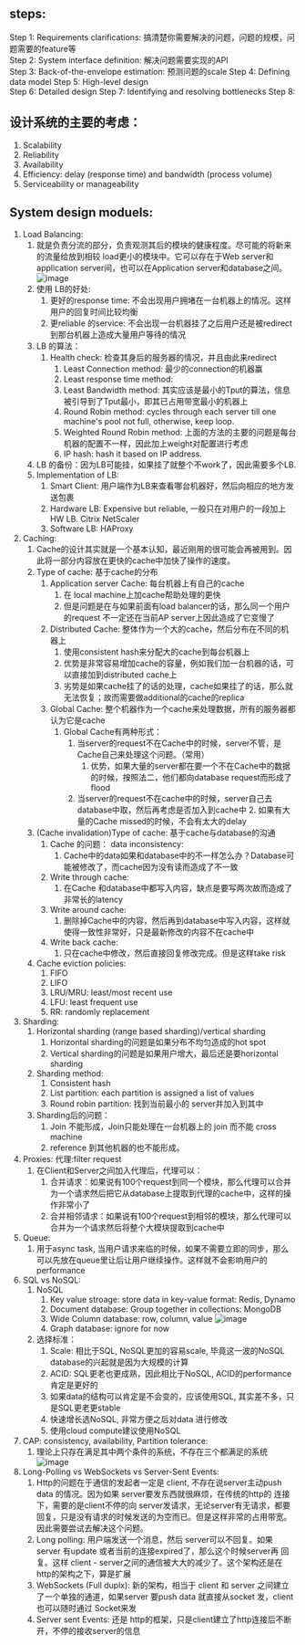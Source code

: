 ## steps:
Step 1: Requirements clarifications: 搞清楚你需要解决的问题，问题的规模，问题需要的feature等    
Step 2: System interface definition: 解决问题需要实现的API   
Step 3: Back-of-the-envelope estimation: 预测问题的scale 
Step 4: Defining data model 
Step 5: High-level design   
Step 6: Detailed design 
Step 7: Identifying and resolving bottlenecks
Step 8: 

## 设计系统的主要的考虑：
1.  Scalability
2.  Reliability
3.  Availability
4.  Efficiency: delay (response time) and bandwidth (process volume)
5.  Serviceability or manageability


## System design moduels:
1.  Load Balancing:
    1.  就是负责分流的部分，负责观测其后的模块的健康程度。尽可能的将新来的流量给放到相较 load更小的模块中。它可以存在于Web server和
    application server间，也可以在Application server和database之间。
![image]()
    2.  使用 LB的好处:
        1.  更好的response time: 不会出现用户拥堵在一台机器上的情况。这样用户的回复时间比较均衡
        2.  更reliable 的service: 不会出现一台机器挂了之后用户还是被redirect到那台机器上造成大量用户等待的情况
    3.  LB 的算法：
        1.  Health check: 检查其身后的服务器的情况，并且由此来redirect
            1.  Least Connection method: 最少的connection的机器赢
            2.  Least response time method:
            3.  Least Bandwidth method: 其实应该是最小的Tput的算法，信息被引导到了Tput最小，即其已占用带宽最小的机器上
            4.  Round Robin method: cycles through each server till one machine's pool not full, otherwise, keep loop.
            5.  Weighted Round Robin method: 上面的方法的主要的问题是每台机器的配置不一样，因此加上weight对配置进行考虑
            6.  IP hash: hash it based on IP address.
    4.  LB 的备份：因为LB可能挂，如果挂了就整个不work了，因此需要多个LB.
    5.  Implementation of LB:
        1.  Smart Client: 用户端作为LB来查看哪台机器好，然后向相应的地方发送包裹
        2.  Hardware LB: Expensive but reliable, 一般只在对用户的一段加上HW LB. Citrix NetScaler
        3.  Software LB: HAProxy 
2.  Caching:
    1.  Cache的设计其实就是一个基本认知，最近刚用的很可能会再被用到。因此将一部分内容放在更快的cache中加快了操作的速度。
    2.  Type of cache: 基于cache的分布
        1.  Application server Cache: 每台机器上有自己的cache
            1.  在 local machine上加cache帮助处理的更快
            2.  但是问题是在与如果前面有load balancer的话，那么同一个用户的request 不一定还在当前AP server上因此造成了它变慢了
        2.  Distributed Cache: 整体作为一个大的cache，然后分布在不同的机器上
            1.  使用consistent hash来分配大的cache到每台机器上
            2.  优势是非常容易增加cache的容量，例如我们加一台机器的话，可以直接加到distributed cache上
            3.  劣势是如果cache挂了的话的处理，cache如果挂了的话，那么就无法恢复；故而需要做additional的cache的replica
        3.  Global Cache: 整个机器作为一个cache来处理数据，所有的服务器都认为它是cache
            1.  Global Cache有两种形式：
                1.  当server的request不在Cache中的时候，server不管，是Cache自己来处理这个问题。（常用）
                    1.  优势，如果大量的server都在要一个不在Cache中的数据的时候，按照法二，他们都向database request而形成了flood
                2.  当server的request不在cache中的时候，server自己去database中取，然后再考虑是否加入到cache中
                    2.  如果有大量的Cache missed的时候，不会有太大的delay
    3.  (Cache invalidation)Type of cache: 基于cache与database的沟通
        1.  Cache 的问题： data inconsistency:
            1.  Cache中的data如果和database中的不一样怎么办？Database可能被修改了，而cache因为没有读而造成了不一致
        2.  Write through cache:
            1.  在Cache 和database中都写入内容，缺点是要写两次故而造成了非常长的latency
        3.  Write around cache:
            1.  删除掉Cache中的内容，然后再到database中写入内容，这样就使得一致性非常好，只是最新修改的内容不在cache中
        4.  Write back cache:
            1.  只在cache中修改，然后直接回复修改完成。但是这样take risk
    4.  Cache eviction policies:
        1.  FIFO
        2.  LIFO
        3.  LRU/MRU: least/most recent use
        4.  LFU: least frequent use
        5.  RR: randomly replacement 
3.  Sharding:
    1.  Horizontal sharding (range based sharding)/vertical sharding
        1.  Horizontal sharding的问题是如果分布不均匀造成的hot spot
        2.  Vertical sharding的问题是如果用户增大，最后还是要horizontal sharding
    2.  Sharding method:
        1.  Consistent hash
        2.  List partition: each partition is assigned a list of values
        3.  Round robin partition: 找到当前最小的 server并加入到其中
    3.  Sharding后的问题：
        1.  Join 不能形成，Join只能处理在一台机器上的 join 而不能 cross machine
        2.  reference 到其他机器的也不能形成。
4.  Proxies: 代理:filter request
    1.  在Client和Server之间加入代理后，代理可以：
        1.  合并请求：如果说有100个request到同一个模块，那么代理可以合并为一个请求然后把它从database上提取到代理的cache中，这样的操作非常小了
        2.  合并相邻请求：如果说有100个request到相邻的模块，那么代理可以合并为一个请求然后将整个大模块提取到cache中
5.  Queue:
    1.  用于async task, 当用户请求来临的时候，如果不需要立即的同步，那么可以先放在queue里让后让用户继续操作。这样就不会影响用户的performance
6.  SQL vs NoSQL:
    1.  NoSQL 
        1.  Key value stroage: store data in key-value format: Redis, Dynamo
        2.  Document database: Group together in collections: MongoDB
        3.  Wide Column database: row, column, value
![image]()
        4.  Graph database: ignore for now
    2.  选择标准：
        1.  Scale: 相比于SQL, NoSQL更加的容易scale, 毕竟这一波的NoSQL database的兴起就是因为大规模的计算
        2.  ACID: SQL更老也更成熟，因此相比于NoSQL, ACID的performance肯定是更好的
        3.  如果data的结构可以肯定是不会变的，应该使用SQL, 其实差不多，只是SQL更老更stable
        4.  快速增长选NoSQL, 非常方便之后对data 进行修改
        5.  使用cloud compute建议使用NoSQL
7.  CAP: consistency, availability, Partition tolerance:
    1.  理论上只存在满足其中两个条件的系统，不存在三个都满足的系统
![image]()
8.  Long-Polling vs WebSockets vs Server-Sent Events:
    1.  Http的问题在于通信的发起者一定是 client, 不存在说server主动push data 的情况。因为如果 server要发东西就很麻烦，在传统的http的
    连接下，需要的是client不停的向 server发请求，无论server有无请求，都要回复，只是没有请求的时候发送的为空而已。但是这样非常的占用带宽。
    因此需要尝试去解决这个问题。
    2.  Long polling: 用户端发送一个消息，然后 server可以不回复。如果server 有update 或者当前的连接expired了，那么这个时候server再
    回复。这样 client - server之间的通信被大大的减少了。这个架构还是在http的架构之下，算是扩展
    3.  WebSockets (Full duplx): 新的架构，相当于 client 和 server 之间建立了一个单独的通道，如果server 要push data 就直接从socket 发，client
    也可以随时通过 Socket来发
    4.  Server sent Events: 还是 http的框架，只是client建立了http连接后不断开，不停的接收server的信息